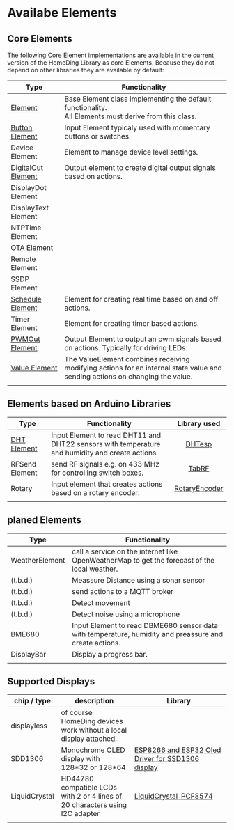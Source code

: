 # Availabe Elements

## Core Elements

The following Core Element implementations are available in the current version of the HomeDing Library as core Elements.
Because they do not depend on other libraries they are available by default:

| Type                                    | Functionality                                                                                                                |
| --------------------------------------- | ---------------------------------------------------------------------------------------------------------------------------- |
| [Element](ElementClass)                 | Base Element class implementing the default functionality. <br /> All Elements must derive from this class.                  |
| [Button Element](ButtonElement)         | Input Element typicaly used with momentary buttons or switches.                                                              |
| Device Element                          | Element to manage device level settings.                                                                                     |
| [DigitalOut Element](el/digitaloutelement) | Output element to create digital output signals based on actions.                                                            |
| DisplayDot Element                      |
| DisplayText Element                     |
| NTPTime Element                         |
| OTA Element                             |
| Remote Element                          |
| SSDP Element                            |
| [Schedule Element](ScheduleElement)     | Element for creating real time based on and off actions.                                                                     |
| Timer Element                           | Element for creating timer based actions.                                                                                    |
| [PWMOut Element](PWMOutElement)         | Output Element to output an pwm signals based on actions. Typically for driving LEDs.                                        |
| [Value Element](ValueElement)           | The ValueElement combines receiving modifying actions for an internal state value and sending actions on changing the value. |
|  |

## Elements based on Arduino Libraries

| Type                      | Functionality                                                                                   | Library used    |
| ------------------------- | ----------------------------------------------------------------------------------------------- | :-------------: |
| [DHT Element](DHTElement) | Input Element to read DHT11 and DHT22 sensors with temperature and humidity and create actions. | [DHTesp]        |
| RFSend Element            | send RF signals e.g. on 433 MHz for controlling switch boxes.                                   | [TabRF]         |
| Rotary                    | Input element that creates actions based on a rotary encoder.                                   | [RotaryEncoder] |
|  |

[DHTesp]: https://github.com/beegee-tokyo/DHTesp "DHT library for ESP boards."
[TabRF]: https://github.com/mathertel/tabrf "Table driven RF library"
[RotaryEncoder]: http://www.mathertel.de/Arduino/RotaryEncoderLibrary.aspx "A library for using a rotary encoder as an input."


## planed Elements

| Type           | Functionality                                                                                          |
| -------------- | ------------------------------------------------------------------------------------------------------ |
| WeatherElement | call a service on the internet like OpenWeatherMap to get the forecast of the local weather.           |
| (t.b.d.)       | Meassure Distance using a sonar sensor                                                                 |
| (t.b.d.)       | send actions to a MQTT broker                                                                          |
| (t.b.d.)       | Detect movement                                                                                        |
| (t.b.d.)       | Detect noise using a microphone                                                                        |
| BME680         | Input Element to read DBME680 sensor data with temperature, humidity and preassure and create actions. |
| DisplayBar     | Display a progress bar.                                                                                |
|  |

## Supported Displays

| chip / type   | description                                                                  | Library                                             |
| ------------- | ---------------------------------------------------------------------------- | --------------------------------------------------- |
| displayless   | of course HomeDing devices work without a local display attached.            |                                                     |
| SDD1306       | Monochrome OLED display with 128\*32 or 128\*64                              | [ESP8266 and ESP32 Oled Driver for SSD1306 display] |
| LiquidCrystal | HD44780 compatible LCDs with 2 or 4 lines of 20 characters using I2C adapter | [LiquidCrystal_PCF8574]                             |
|  |
[ESP8266 and ESP32 Oled Driver for SSD1306 display]: ()
[LiquidCrystal_PCF8574]: (https://www.mathertel.de/arduino/LiquidCrystal_PCF8574.aspx)